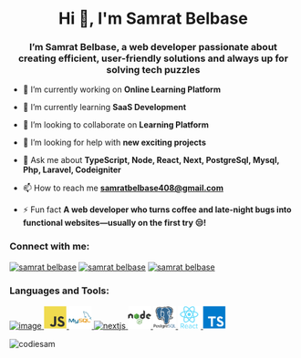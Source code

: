 <h1 align="center">Hi 👋, I'm Samrat Belbase</h1>
<h3 align="center">I’m Samrat Belbase, a web developer passionate about creating efficient, user-friendly solutions and always up for solving tech puzzles</h3>

- 🔭 I’m currently working on **Online Learning Platform**

- 🌱 I’m currently learning **SaaS Development**

- 👯 I’m looking to collaborate on **Learning Platform**

- 🤝 I’m looking for help with **new exciting projects**

- 💬 Ask me about **TypeScript, Node, React, Next, PostgreSql, Mysql, Php, Laravel, Codeigniter**

- 📫 How to reach me **samratbelbase408@gmail.com**

- ⚡ Fun fact **A web developer who turns coffee and late-night bugs into functional websites—usually on the first try 😒!**

<h3 align="left">Connect with me:</h3>
<p align="left">
<a href="https://linkedin.com/in/samrat belbase" target="blank"><img align="center" src="https://raw.githubusercontent.com/rahuldkjain/github-profile-readme-generator/master/src/images/icons/Social/linked-in-alt.svg" alt="samrat belbase" height="30" width="40" /></a>
<a href="https://fb.com/samrat belbase" target="blank"><img align="center" src="https://raw.githubusercontent.com/rahuldkjain/github-profile-readme-generator/master/src/images/icons/Social/facebook.svg" alt="samrat belbase" height="30" width="40" /></a>
<a href="https://instagram.com/samrat belbase" target="blank"><img align="center" src="https://raw.githubusercontent.com/rahuldkjain/github-profile-readme-generator/master/src/images/icons/Social/instagram.svg" alt="samrat belbase" height="30" width="40" /></a>
</p>

<h3 align="left">Languages and Tools:</h3>
<p align="left">
  <a href="https://laravel.org/" target="_blank" rel="noreferrer"> <img src="<img width="2200" height="1100" alt="image" src="<img width="2200" height="1100" alt="image" src="https://github.com/user-attachments/assets/c87c2769-2684-41f6-9043-2d04019b6b7c" /> </a>
  <a href="https://developer.mozilla.org/en-US/docs/Web/JavaScript" target="_blank" rel="noreferrer"> <img src="https://raw.githubusercontent.com/devicons/devicon/master/icons/javascript/javascript-original.svg" alt="javascript" width="40" height="40"/> </a> <a href="https://www.mysql.com/" target="_blank" rel="noreferrer"> <img src="https://raw.githubusercontent.com/devicons/devicon/master/icons/mysql/mysql-original-wordmark.svg" alt="mysql" width="40" height="40"/> </a> <a href="https://nextjs.org/" target="_blank" rel="noreferrer"> <img src="https://cdn.worldvectorlogo.com/logos/nextjs-2.svg" alt="nextjs" width="40" height="40"/> </a> <a href="https://nodejs.org" target="_blank" rel="noreferrer"> <img src="https://raw.githubusercontent.com/devicons/devicon/master/icons/nodejs/nodejs-original-wordmark.svg" alt="nodejs" width="40" height="40"/> </a> <a href="https://www.postgresql.org" target="_blank" rel="noreferrer"> <img src="https://raw.githubusercontent.com/devicons/devicon/master/icons/postgresql/postgresql-original-wordmark.svg" alt="postgresql" width="40" height="40"/> </a> <a href="https://reactjs.org/" target="_blank" rel="noreferrer"> <img src="https://raw.githubusercontent.com/devicons/devicon/master/icons/react/react-original-wordmark.svg" alt="react" width="40" height="40"/> </a> <a href="https://www.typescriptlang.org/" target="_blank" rel="noreferrer"> <img src="https://raw.githubusercontent.com/devicons/devicon/master/icons/typescript/typescript-original.svg" alt="typescript" width="40" height="40"/> </a> </p>

<p><img align="center" src="https://github-readme-stats.vercel.app/api/top-langs?username=codiesam&show_icons=true&locale=en&layout=compact" alt="codiesam" /></p>

